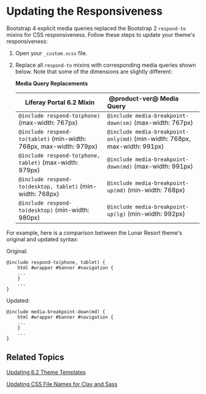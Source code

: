 # Updating the Responsiveness [](id=updating-the-6-2-responsiveness)

Bootstrap 4 explicit media queries replaced the Bootstrap 2 `respond-to` mixins
for CSS responsiveness. Follow these steps to update your theme's
responsiveness:

1.  Open your `_custom.scss` file.

2.  Replace all `respond-to` mixins with corresponding media queries shown
    below. Note that some of the dimensions are slightly different:

    **Media Query Replacements**

    | Liferay Portal 6.2 Mixin                            |  &nbsp;@product-ver@ Media Query                                     |
    -------------------------------------- |:---------------------------------------------------------- |
    `@include respond-to(phone)` (max-width: 767px)          | `@include media-breakpoint-down(sm)` (max-width: 767px)              |
    `@include respond-to(tablet)` (min-width: 768px, max-width: 979px)          | `@include media-breakpoint-only(md)` (min-width: 768px, max-width: 991px)                |
    `@include respond-to(phone, tablet)` (max-width: 979px) | `@include media-breakpoint-down(md)` (max-width: 991px)      |
    `@include respond-to(desktop, tablet)` (min-width: 768px) | `@include media-breakpoint-up(md)` (min-width: 768px)                                     |
    `@include respond-to(desktop)` (min-width: 980px)        | `@include media-breakpoint-up(lg)` (min-width: 992px)          |

For example, here is a comparison between the Lunar Resort theme's original and
updated syntax:

Original:

    @include respond-to(phone, tablet) {
        html #wrapper #banner #navigation {
        ...
        }
        ...
    }

Updated:

    @include media-breakpoint-down(md) {
        html #wrapper #banner #navigation {
        ...
        }
        ...
    }

## Related Topics [](id=related-topics)

[Updating 6.2 Theme Templates](/develop/tutorials/-/knowledge_base/7-1/updating-6.2-theme-templates)

[Updating CSS File Names for Clay and Sass](/develop/tutorials/-/knowledge_base/7-1/updating-css-file-names-for-clay-and-sass)
